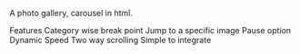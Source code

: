 A photo gallery, carousel in html.

Features
Category wise break point
Jump to a specific image
Pause option
Dynamic Speed
Two way scrolling
Simple to integrate